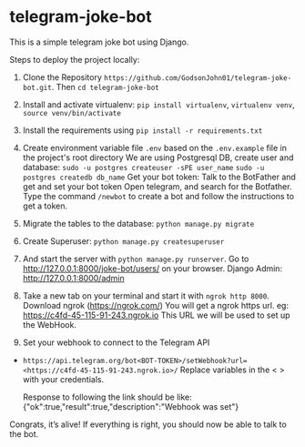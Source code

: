 # telegram-joke-bot
This is a simple telegram joke bot using Django.


Steps to deploy the project locally:

1. Clone the Repository `https://github.com/GodsonJohn01/telegram-joke-bot.git`. Then `cd telegram-joke-bot`

1. Install and activate virtualenv: `pip install virtualenv`, `virtualenv venv`, `source venv/bin/activate`

3. Install the requirements using `pip install -r requirements.txt`

2. Create environment variable file `.env` based on the `.env.example` file in the project's root directory
   We are using Postgresql DB, create user and database:
          `sudo -u postgres createuser -sPE user_name`
          `sudo -u postgres createdb db_name`
  Get your bot token:
          Talk to the BotFather and get and set your bot token
          Open telegram, and search for the Botfather. Type the command `/newbot` to create a bot and follow the instructions to get a token.

4. Migrate the tables to the database: `python manage.py migrate`
5. Create Superuser: `python manage.py createsuperuser`
6. And start the server with `python manage.py runserver`. Go to http://127.0.0.1:8000/joke-bot/users/ on your browser. Django Admin: http://127.0.0.1:8000/admin

7. Take a new tab on your terminal and start it with `ngrok http 8000`. Download ngrok (https://ngrok.com/)
   You will get a ngrok https url. eg: https://c4fd-45-115-91-243.ngrok.io
   This URL we will be used to set up the WebHook.

8. Set your webhook to connect to the Telegram API
- `https://api.telegram.org/bot<BOT-TOKEN>/setWebhook?url=<https://c4fd-45-115-91-243.ngrok.io>/`
   Replace variables in the < > with your credentials.

   Response to following the link should be like:
   {"ok":true,"result":true,"description":"Webhook was set"}

Congrats, it’s alive!
If everything is right, you should now be able to talk to the bot.
